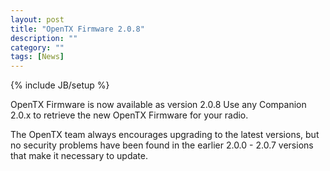 ```yaml
---
layout: post
title: "OpenTX Firmware 2.0.8"
description: ""
category: ""
tags: [News]
---
```

{% include JB/setup %}

OpenTX Firmware is now available as version 2.0.8
Use any Companion 2.0.x to retrieve the new OpenTX Firmware for your radio.

The OpenTX team always encourages upgrading to the latest versions, but no security problems have been found in the earlier 2.0.0 - 2.0.7 versions that make it necessary to update.

